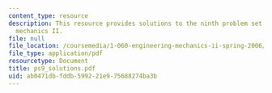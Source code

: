 ```yaml
---
content_type: resource
description: This resource provides solutions to the ninth problem set on engineering
  mechanics II.
file: null
file_location: /coursemedia/1-060-engineering-mechanics-ii-spring-2006/ab0471dbfddb599221e975688274ba3b_ps9_solutions.pdf
file_type: application/pdf
resourcetype: Document
title: ps9_solutions.pdf
uid: ab0471db-fddb-5992-21e9-75688274ba3b
---
```

